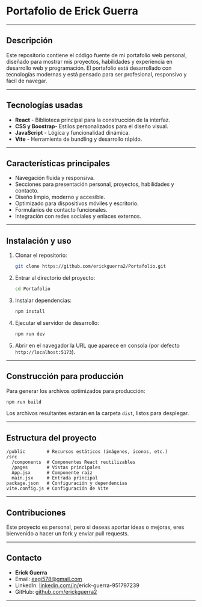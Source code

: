 # Portafolio de Erick Guerra

---

## Descripción

Este repositorio contiene el código fuente de mi portafolio web personal, diseñado para mostrar mis proyectos, habilidades y experiencia en desarrollo web y programación. El portafolio está desarrollado con tecnologías modernas y está pensado para ser profesional, responsivo y fácil de navegar.

---

## Tecnologías usadas

* **React** - Biblioteca principal para la construcción de la interfaz.
* **CSS y Boostrap**- Estilos personalizados para el diseño visual.
* **JavaScript** - Lógica y funcionalidad dinámica.
* **Vite** - Herramienta de bundling y desarrollo rápido.

---

## Características principales

* Navegación fluida y responsiva.
* Secciones para presentación personal, proyectos, habilidades y contacto.
* Diseño limpio, moderno y accesible.
* Optimizado para dispositivos móviles y escritorio.
* Formularios de contacto funcionales.
* Integración con redes sociales y enlaces externos.

---

## Instalación y uso

1. Clonar el repositorio:

   ```bash
   git clone https://github.com/erickguerra2/Portafolio.git
   ```
2. Entrar al directorio del proyecto:

   ```bash
   cd Portafolio
   ```
3. Instalar dependencias:

   ```bash
   npm install
   ```
4. Ejecutar el servidor de desarrollo:

   ```bash
   npm run dev
   ```
5. Abrir en el navegador la URL que aparece en consola (por defecto `http://localhost:5173`).

---

## Construcción para producción

Para generar los archivos optimizados para producción:

```bash
npm run build
```

Los archivos resultantes estarán en la carpeta `dist`, listos para desplegar.

---

## Estructura del proyecto

```
/public        # Recursos estáticos (imágenes, iconos, etc.)
/src
  /components  # Componentes React reutilizables
  /pages       # Vistas principales
  App.jsx      # Componente raíz
  main.jsx     # Entrada principal
package.json   # Configuración y dependencias
vite.config.js # Configuración de Vite
```

---

## Contribuciones

Este proyecto es personal, pero si deseas aportar ideas o mejoras, eres bienvenido a hacer un fork y enviar pull requests.

---

## Contacto

* **Erick Guerra**
* Email: [eagi578@gmail.com](mailto:eagi578@gmail.com)
* LinkedIn: [linkedin.com/in/](https://linkedin.com/in/erick-guerra-951797239)erick-guerra-951797239
* GitHub: [github.com/erickguerra2](https://github.com/erickguerra2)

---
